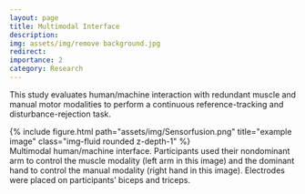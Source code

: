 ```yaml
---
layout: page
title: Multimodal Interface
description:
img: assets/img/remove background.jpg
redirect: 
importance: 2
category: Research
---
```


This study evaluates human/machine interaction with redundant muscle and manual motor modalities to perform a continuous reference-tracking and disturbance-rejection task.

<div class="row">
    <div class="col-sm mt-3 mt-md-0">
        {% include figure.html path="assets/img/Sensorfusion.png" title="example image" class="img-fluid rounded z-depth-1" %}
    </div>
</div>
<div class="caption">
    Multimodal human/machine interface. Participants used their nondominant arm to control the muscle modality (left arm in this image) and the dominant hand to control the manual modality (right hand in this image). Electrodes were placed on participants’ biceps and triceps.
</div>
